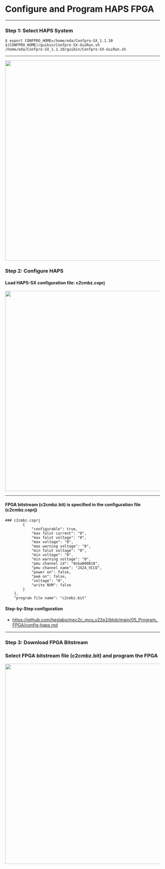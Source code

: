 # Configure and Program HAPS FPGA
 

---
### Step 1: Select HAPS System

```
$ export CONFPRO_HOME=/home/eda/Confpro-SX_1.1.10
$(CONFPRO_HOME)/guibin/Confpro-SX-GuiRun.sh
/home/eda/Confpro-SX_1.1.10/guibin/Confpro-SX-GuiRun.sh
```

---

<img src="https://github.com/user-attachments/assets/a32cca22-9007-4ce4-8f42-c9275288065f" width=650>
 
### Step 2: Configure HAPS

#### Load HAPS-SX configuration file: c2cmbz.csprj

<img src="https://github.com/user-attachments/assets/7b156d7e-5f71-4cd4-b54f-ed7e119f25dc" width=650>

---
#### FPGA bitstream (c2cmbz.bit) is specified in the configuration file (c2cmbz.csprj)

```
### c2cmbz.csprj
        {
            "configurable": true,
            "max falut current": "0",
            "max falut voltage": "0",
            "max voltage": "0",
            "max warning voltage": "0",
            "min falut voltage": "0",
            "min voltage": "0",
            "min warning voltage": "0",
            "pmu channel id": "0xba000018",
            "pmu channel name": "JX24_VCCO",
            "power on": false,
            "pwm on": false,
            "voltage": "0",
            "write NVM": false
        }
    ],
    "program file name": "c2cmbz.bit"
```

#### Step-by-Step configuration
* https://github.com/heslabs/mpc2c_mcu_v22p2/blob/main/05_Program_FPGA/config-haps.md


---
### Step 3: Download FPGA Bitstream 

### Select FPGA bitstream file (c2cmbz.bit) and program the FPGA

<img src="https://github.com/user-attachments/assets/f06e5de9-b67e-4b43-bdb0-e6c7c93b174b" width=650>
 
